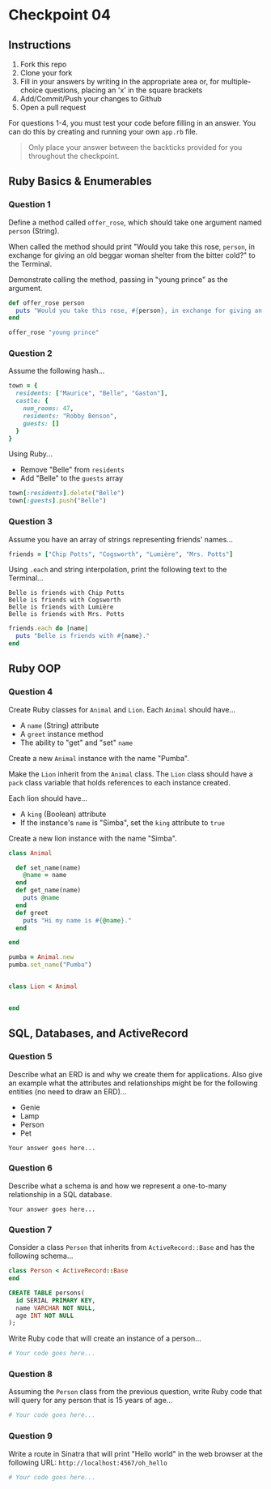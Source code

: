 # Checkpoint 04

## Instructions

1. Fork this repo
2. Clone your fork
3. Fill in your answers by writing in the appropriate area or, for multiple-choice questions, placing an 'x' in the square brackets
4. Add/Commit/Push your changes to Github
5. Open a pull request

For questions 1-4, you must test your code before filling in an answer. You can do this by creating and running your own `app.rb` file.

> Only place your answer between the backticks provided for you throughout the checkpoint.

## Ruby Basics & Enumerables

### Question 1

Define a method called `offer_rose`, which should take one argument named `person` (String).

When called the method should print "Would you take this rose, `person`, in exchange for giving an old beggar woman shelter from the bitter cold?" to the Terminal.

Demonstrate calling the method, passing in "young prince" as the argument.

```rb
def offer_rose person
  puts "Would you take this rose, #{person}, in exchange for giving an old beggar woman shelter from the bitter cold?"
end

offer_rose "young prince"
```

### Question 2

Assume the following hash...

```ruby
town = {
  residents: ["Maurice", "Belle", "Gaston"],
  castle: {
    num_rooms: 47,
    residents: "Robby Benson",
    guests: []
  }
}
```

Using Ruby...
- Remove "Belle" from `residents`
- Add "Belle" to the `guests` array

```rb
town[:residents].delete("Belle")
town[:guests].push("Belle")

```

### Question 3

Assume you have an array of strings representing friends' names...

```rb
friends = ["Chip Potts", "Cogsworth", "Lumière", "Mrs. Potts"]
```

Using `.each` and string interpolation, print the following text to the Terminal...

```
Belle is friends with Chip Potts
Belle is friends with Cogsworth
Belle is friends with Lumière
Belle is friends with Mrs. Potts
```

```rb
friends.each do |name|
  puts "Belle is friends with #{name}."
end
```

## Ruby OOP

### Question 4

Create Ruby classes for `Animal` and `Lion`. Each `Animal` should have...
- A `name` (String) attribute
- A `greet` instance method
- The ability to "get" and "set" `name`

Create a new `Animal` instance with the name "Pumba".

Make the `Lion` inherit from the `Animal` class. The `Lion` class should have a `pack` class variable that holds references to each instance created.

Each lion should have...
- A `king` (Boolean) attribute
- If the instance's `name` is "Simba", set the `king` attribute to `true`

Create a new lion instance with the name "Simba".

```rb
class Animal

  def set_name(name)
    @name = name
  end
  def get_name(name)
    puts @name
  end
  def greet
    puts "Hi my name is #{@name}."
  end

end

pumba = Animal.new
pumba.set_name("Pumba")


class Lion < Animal


end
```

## SQL, Databases, and ActiveRecord

### Question 5

Describe what an ERD is and why we create them for applications. Also give an
example what the attributes and relationships might be for the following
entities (no need to draw an ERD)...
- Genie
- Lamp
- Person
- Pet

```
Your answer goes here...
```

### Question 6

Describe what a schema is and how we represent a one-to-many relationship in a
SQL database.

```
Your answer goes here...
```

### Question 7

Consider a class `Person` that inherits from `ActiveRecord::Base` and has the following schema...

```rb
class Person < ActiveRecord::Base
end
```

```sql
CREATE TABLE persons(
  id SERIAL PRIMARY KEY,
  name VARCHAR NOT NULL,
  age INT NOT NULL
);
```

Write Ruby code that will create an instance of a person...

```rb
# Your code goes here...
```

### Question 8

Assuming the `Person` class from the previous question, write Ruby code that will query for any person that is 15 years of age...

```rb
# Your code goes here...
```

### Question 9

Write a route in Sinatra that will print "Hello world" in the web browser at the following URL: `http://localhost:4567/oh_hello`

```rb
# Your code goes here...
```
